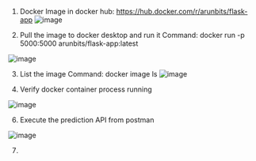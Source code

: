 1. Docker Image in docker hub: https://hub.docker.com/r/arunbits/flask-app
![image](https://github.com/user-attachments/assets/d93d8591-4f8a-4421-af73-fbd55974ce35)

2. Pull the image to docker desktop and run it
Command: docker run -p 5000:5000 arunbits/flask-app:latest

![image](https://github.com/user-attachments/assets/976badfb-1eb7-456e-ae79-38812a730454)

3. List the image
Command: docker image ls
![image](https://github.com/user-attachments/assets/3a123b45-e61c-4f14-8503-0b173045f405)

5. Verify docker container process running

![image](https://github.com/user-attachments/assets/cbdc8c00-e4af-4382-8745-6ff2b4f2ba5f)


6. Execute the prediction API from postman

![image](https://github.com/user-attachments/assets/5cf02dcb-1baf-4a8d-b172-96fbe8232b47)

7. 

